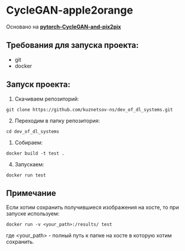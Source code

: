 # CycleGAN-apple2orange

Основано на **[pytorch-CycleGAN-and-pix2pix](https://github.com/junyanz/pytorch-CycleGAN-and-pix2pix)**<br>

## Требования для запуска проекта:
* git
* docker
## Запуск проекта:
1. Скачиваем репозиторий:
```
git clone https://github.com/kuznetsov-ns/dev_of_dl_systems.git
```
2. Переходим в папку репозитория:
```
cd dev_of_dl_systems
```
1. Собираем:
```
docker build -t test .
```
4. Запускаем:
```
docker run test
```
## Примечание
Если хотим сохранить получившиеся изображения на хосте, то при запуске используем:
```
docker run -v <your_path>:/results/ test
```
где \<your_path> - полный путь к папке на хосте в которую хотим сохранить.

